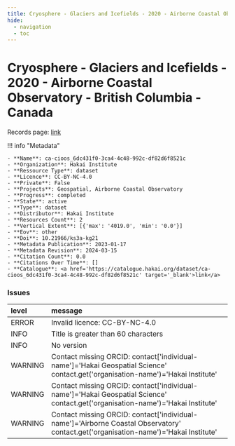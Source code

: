 ```yaml
---
title: Cryosphere - Glaciers and Icefields - 2020 - Airborne Coastal Observatory - British Columbia - Canada
hide:
  - navigation
  - toc
---
```


# Cryosphere - Glaciers and Icefields - 2020 - Airborne Coastal Observatory - British Columbia - Canada

Records page: <a href='https://catalogue.hakai.org/dataset/ca-cioos_6dc431f0-3ca4-4c48-992c-df82d6f8521c' target='_blank'>link</a>

<div id='map'></div>

!!! info "Metadata"
    
    - **Name**: ca-cioos_6dc431f0-3ca4-4c48-992c-df82d6f8521c 
    - **Organization**: Hakai Institute 
    - **Ressource Type**: dataset 
    - **Licence**: CC-BY-NC-4.0 
    - **Private**: False 
    - **Projects**: Geospatial, Airborne Coastal Observatory 
    - **Progress**: completed 
    - **State**: active 
    - **Type**: dataset 
    - **Distributor**: Hakai Institute 
    - **Resources Count**: 2 
    - **Vertical Extent**: [{'max': '4019.0', 'min': '0.0'}] 
    - **Eov**: other 
    - **Doi**: 10.21966/ks3a-kg21 
    - **Metadata Publication**: 2023-01-17 
    - **Metadata Revision**: 2024-03-15 
    - **Citation Count**: 0.0 
    - **Citations Over Time**: [] 
    - **Catalogue**: <a href='https://catalogue.hakai.org/dataset/ca-cioos_6dc431f0-3ca4-4c48-992c-df82d6f8521c' target='_blank'>link</a> 

### Issues

| level   | message                                                                                                                             |
|:--------|:------------------------------------------------------------------------------------------------------------------------------------|
| ERROR   | Invalid licence: CC-BY-NC-4.0                                                                                                       |
| INFO    | Title is greater than 60 characters                                                                                                 |
| INFO    | No version                                                                                                                          |
| WARNING | Contact missing ORCID: contact['individual-name']='Hakai Geospatial Science' contact.get('organisation-name')='Hakai Institute'     |
| WARNING | Contact missing ORCID: contact['individual-name']='Hakai Geospatial Science' contact.get('organisation-name')='Hakai Institute'     |
| WARNING | Contact missing ORCID: contact['individual-name']='Airborne Coastal Observatory' contact.get('organisation-name')='Hakai Institute' |

<script>
   document.addEventListener("DOMContentLoaded", function() {
    var map = L.map('map').setView([51.505, -125.09], 5);
    L.tileLayer('https://tile.openstreetmap.org/{z}/{x}/{y}.png', {
        maxZoom: 19,
        attribution: '&copy; <a href="http://www.openstreetmap.org/copyright">OpenStreetMap</a>'
    }).addTo(map);
    var geojsonFeature = {
        "type": "Feature",
        "properties": {
            "name" : "Cryosphere - Glaciers and Icefields - 2020 - Airborne Coastal Observatory - British Columbia - Canada"
        },
        "geometry": {'type': 'Polygon', 'coordinates': [[[-136.8, 48.07], [-113.7, 48.07], [-113.7, 58.42], [-136.8, 58.42], [-136.8, 48.07]]]}
    }
    L.geoJSON(geojsonFeature).addTo(map);
   })
</script>